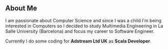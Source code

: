 ## About Me

I am passionate about Computer Science and since I was a child I'm being interested in Computers so I decided to
study Multimedia Engineering in La Salle University (Barcelona) and focus my career to Software Engineer.

Currently I do some coding for **Adstream Ltd UK** as **Scala Developer**.

